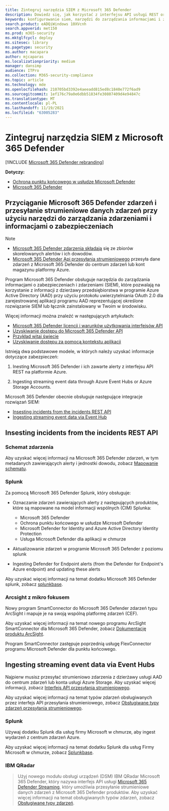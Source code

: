 ```yaml
---
title: Zintegruj narzędzia SIEM z Microsoft 365 Defender
description: Dowiedz się, jak korzystać z interfejsu API usługi REST oraz jak skonfigurować obsługiwane informacje o zabezpieczeniach i narzędzia do zarządzania zdarzeniami w celu odbierania i odbierania wykrywania.
keywords: konfigurowanie siem, narzędzi do zarządzania informacjami i zdarzeniami zabezpieczeń, splunku, arcusight, niestandardowych wskaźników, interfejsu API rest, definicji alertów, wskaźników naruszenia bezpieczeństwa
search.product: eADQiWindows 10XVcnh
search.appverid: met150
ms.prod: m365-security
ms.mktglfcycl: deploy
ms.sitesec: library
ms.pagetype: security
ms.author: macapara
author: mjcaparas
ms.localizationpriority: medium
manager: dansimp
audience: ITPro
ms.collection: M365-security-compliance
ms.topic: article
ms.technology: mde
ms.openlocfilehash: 210705bd3392e4aeeadd815ed8c1840e772f6ad9
ms.sourcegitcommit: 1ef176c79a0e6dbb51834fe30807409d4e94847c
ms.translationtype: MT
ms.contentlocale: pl-PL
ms.lasthandoff: 11/19/2021
ms.locfileid: "63005283"
---
```

# <a name="integrate-your-siem-tools-with-microsoft-365-defender"></a>Zintegruj narzędzia SIEM z Microsoft 365 Defender

[!INCLUDE [Microsoft 365 Defender rebranding](../../includes/microsoft-defender.md)]

**Dotyczy:**
- [Ochrona punktu końcowego w usłudze Microsoft Defender](https://go.microsoft.com/fwlink/p/?linkid=2154037)
- [Microsoft 365 Defender](https://go.microsoft.com/fwlink/?linkid=2118804)

## <a name="pull-microsoft-365-defender-incidents-and-streaming-event-data-using-security-information-and-events-management-siem-tools"></a>Przyciąganie Microsoft 365 Defender zdarzeń i przesyłanie strumieniowe danych zdarzeń przy użyciu narzędzi do zarządzania zdarzeniami i informacjami o zabezpieczeniach

> [!NOTE]
>
> - [Microsoft 365 Defender zdarzenia składają](incident-queue.md) się ze zbiorów skorelowanych alertów i ich dowodów.
> - [Microsoft 365 Defender Api przesyłania strumieniowego](streaming-api.md) przesyła dane zdarzeń z Microsoft 365 Defender do centrum zdarzeń lub kont magazynu platformy Azure.

Program Microsoft 365 Defender obsługuje narzędzia do zarządzania informacjami o zabezpieczeniach i zdarzeniami (SIEM), które pozwalają na korzystanie z informacji z dzierżawy przedsiębiorstwa w programie Azure Active Directory (AAD) przy użyciu protokołu uwierzytelniania OAuth 2.0 dla zarejestrowanej aplikacji programu AAD reprezentującej określone rozwiązanie SIEM lub łącznik zainstalowany w Twoim w środowisku. 

Więcej informacji można znaleźć w następujących artykułach:

- [Microsoft 365 Defender licencji i warunków użytkowania interfejsów API](api-terms.md)
- [Uzyskiwanie dostępu do Microsoft 365 Defender API](api-access.md)
- [Przykład witaj świecie](api-hello-world.md)
- [Uzyskiwanie dostępu za pomocą kontekstu aplikacji](api-create-app-web.md)

Istnieją dwa podstawowe modele, w których należy uzyskać informacje dotyczące zabezpieczeń: 

1.  Inesting Microsoft 365 Defender i ich zawarte alerty z interfejsu API REST na platformie Azure. 

2.  Ingesting streaming event data through Azure Event Hubs or Azure Storage Accounts. 

Microsoft 365 Defender obecnie obsługuje następujące integracje rozwiązań SIEM: 

- [Insesting incidents from the incidents REST API](#ingesting-incidents-from-the-incidents-rest-api)
- [Ingesting streaming event data via Event Hub](#ingesting-streaming-event-data-via-event-hubs)

## <a name="ingesting-incidents-from-the-incidents-rest-api"></a>Insesting incidents from the incidents REST API

### <a name="incident-schema"></a>Schemat zdarzenia
Aby uzyskać więcej informacji na Microsoft 365 Defender zdarzeń, w tym metadanych zawierających alerty i jednostki dowodu, zobacz [Mapowanie schematu](../defender/api-list-incidents.md#schema-mapping).

### <a name="splunk"></a>Splunk

Za pomocą Microsoft 365 Defender Splunk, który obsługuje:

- Oznaczanie zdarzeń zawierających alerty z następujących produktów, które są mapowane na model informacji wspólnych (CIM) Splunka:

  - Microsoft 365 Defender
  - Ochrona punktu końcowego w usłudze Microsoft Defender
  - Microsoft Defender for Identity and Azure Active Directory Identity Protection
  - Usługa Microsoft Defender dla aplikacji w chmurze

- Aktualizowanie zdarzeń w programie Microsoft 365 Defender z poziomu splunk

- Ingesting Defender for Endpoint alerts (from the Defender for Endpoint's Azure endpoint) and updating these alerts

Aby uzyskać więcej informacji na temat dodatku Microsoft 365 Defender splunk, zobacz [splunkbase](https://splunkbase.splunk.com/app/4959/).

### <a name="micro-focus-arcsight"></a>Arcsight z mikro fokusem

Nowy program SmartConnector do Microsoft 365 Defender zdarzeń typu ArcSight i mapuje je na swoją wspólną platformę zdarzeń (CEF).

Aby uzyskać więcej informacji na temat nowego programu ArcSight SmartConnector dla Microsoft 365 Defender, zobacz [Dokumentację produktu ArcSight](https://community.microfocus.com/cyberres/productdocs/w/connector-documentation/39246/smartconnector-for-microsoft-365-defender).

Program SmartConnector zastępuje poprzednią usługę FlexConnector programu Microsoft Defender dla punktu końcowego.
  

## <a name="ingesting-streaming-event-data-via-event-hubs"></a>Ingesting streaming event data via Event Hubs

Najpierw musisz przesyłać strumieniowo zdarzenia z dzierżawy usługi AAD do centrum zdarzeń lub konta usługi Azure Storage. Aby uzyskać więcej informacji, zobacz [Interfejs API przesyłania strumieniowego](../defender/streaming-api.md).

Aby uzyskać więcej informacji na temat typów zdarzeń obsługiwanych przez interfejs API przesyłania strumieniowego, zobacz [Obsługiwane typy zdarzeń przesyłania strumieniowego](../defender/supported-event-types.md).

### <a name="splunk"></a>Splunk
Używaj dodatku Splunk dla usług firmy Microsoft w chmurze, aby ingest wydarzeń z centrum zdarzeń Azure.  


Aby uzyskać więcej informacji na temat dodatku Splunk dla usług Firmy Microsoft w chmurze, zobacz [Splunkbase](https://splunkbase.splunk.com/app/3110/).
  

### <a name="ibm-qradar"></a>IBM QRadar
>Użyj nowego modułu obsługi urządzeń (DSM) IBM QRadar Microsoft 365 Defender, który nazywa interfejs API usługi [Microsoft 365 Defender Streaming](streaming-api.md), który umożliwia przesyłanie strumieniowe danych zdarzeń z Microsoft 365 Defender produktów. Aby uzyskać więcej informacji na temat obsługiwanych typów zdarzeń, zobacz [Obsługiwane typy zdarzeń](supported-event-types.md).
